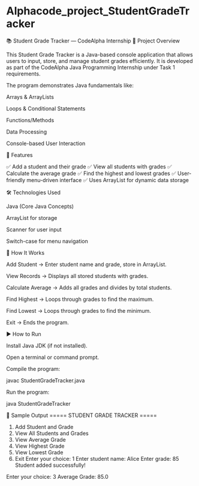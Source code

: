 # Alphacode_project_StudentGradeTracker
📚 Student Grade Tracker — CodeAlpha Internship
📌 Project Overview

This Student Grade Tracker is a Java-based console application that allows users to input, store, and manage student grades efficiently.
It is developed as part of the CodeAlpha Java Programming Internship under Task 1 requirements.

The program demonstrates Java fundamentals like:

Arrays & ArrayLists

Loops & Conditional Statements

Functions/Methods

Data Processing

Console-based User Interaction

🎯 Features

✅ Add a student and their grade
✅ View all students with grades
✅ Calculate the average grade
✅ Find the highest and lowest grades
✅ User-friendly menu-driven interface
✅ Uses ArrayList for dynamic data storage

🛠 Technologies Used

Java (Core Java Concepts)

ArrayList for storage

Scanner for user input

Switch-case for menu navigation

📂 How It Works

Add Student → Enter student name and grade, store in ArrayList.

View Records → Displays all stored students with grades.

Calculate Average → Adds all grades and divides by total students.

Find Highest → Loops through grades to find the maximum.

Find Lowest → Loops through grades to find the minimum.

Exit → Ends the program.

▶️ How to Run

Install Java JDK (if not installed).

Open a terminal or command prompt.

Compile the program:

javac StudentGradeTracker.java


Run the program:

java StudentGradeTracker

📸 Sample Output
===== STUDENT GRADE TRACKER =====
1. Add Student and Grade
2. View All Students and Grades
3. View Average Grade
4. View Highest Grade
5. View Lowest Grade
6. Exit
Enter your choice: 1
Enter student name: Alice
Enter grade: 85
Student added successfully!

Enter your choice: 3
Average Grade: 85.0
